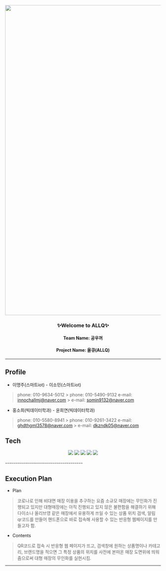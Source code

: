 <img src="https://capsule-render.vercel.app/api?type=waving&color=A3DCBE&height=270&section=header&text=ALLQ%20&fontSize=90&fontColor=363636" width="1000" />


<h3 align="center">✨Welcome to ALLQ✨</h3>
<h4 align="center">Team Name: 공우꺼</h4>
<h4 align="center">Project Name: 올큐(ALLQ)</h4>

-------------------------------------------

## Profile

- 이명주(스마트iot)                 - 이소민(스마트iot)
> phone: 010-9634-5012             > phone: 010-5490-9132
> e-mail: innochallmj@naver.com    > e-mail: somin9132@naver.com 

- 홍소희(빅데이터학과)              - 윤희연(빅데이터학과)
> phone: 010-5580-8941             > phone: 010-9261-3422
> e-mail: ghdthgml3578@naver.com   > e-mail: dkzndk05@naver.com

## Tech

  <p align="center">
    <img src="https://img.shields.io/badge/Javascript-F7DF1E?style=flat-square&logo=JavaScript&logoColor=white"/></a>
    <img src="https://img.shields.io/badge/AWS-232F3E?style=flat-square&logo=Amazon AWS&logoColor=white"/></a>
    <img src="https://img.shields.io/badge/Node.js-339933?style=flat-square&logo=Node.js&logoColor=white"/></a>
    <img src="https://img.shields.io/badge/Android-3DDC84?style=flat-square&logo=Android&logoColor=white"/></a> 
    <img src="https://img.shields.io/badge/Firebase-FFCA28?style=flat-square&logo=Firebase&logoColor=white"/></a> 
    </p>
---------------------------------------

## Execution Plan
- Plan
> 코로나로 인해 비대면 매장 이용을 추구하는 요즘 소규모 매장에는 무인화가 진행되고 있지만 대형매장에는 아직 진행되고 있지 않은 불편함을 해결하기 위해
> 다이소나 올리브영 같은 매장에서 유용하게 쓰일 수 있는 상품 위치 검색, 알림 qr코드를 만들어 핸드폰으로 바로 접속해 사용할 수 있는 반응형 웹페이지를 만들고자 함. 

- Contents
> QR코드로 접속 시 반응형 웹 페이지가 뜨고, 검색창에 원하는 상품명이나 카테고리, 브랜드명을 적으면 
> 그 특정 상품의 위치를 사전에 본떠온 매장 도면위에 띄워 줌으로써 대형 매장의 무인화를 실현시킴.
 ---------------------------------------



